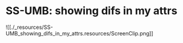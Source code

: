 # SS-UMB: showing difs in my attrs

![[./_resources/SS-UMB_showing_difs_in_my_attrs.resources/ScreenClip.png]]
